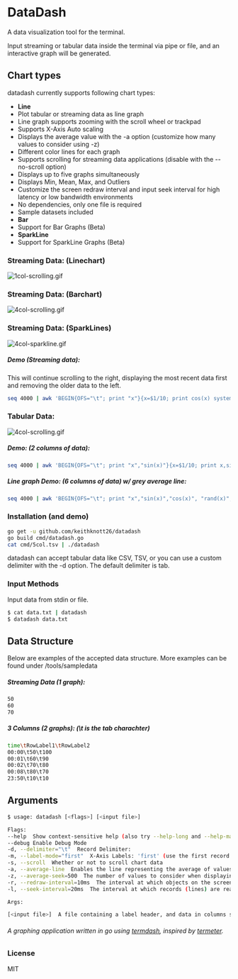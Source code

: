 # DataDash
A data visualization tool for the terminal.

Input streaming or tabular data inside the terminal via pipe or file, and an interactive graph will be generated.

## Chart types

datadash currently supports following chart types:

* **Line**
* Plot tabular or streaming data as line graph
* Line graph supports zooming with the scroll wheel or trackpad
* Supports X-Axis Auto scaling
* Displays the average value with the -a option (customize how many values to consider using -z)
* Different color lines for each graph
* Supports scrolling for streaming data applications (disable with the --no-scroll option)
* Displays up to five graphs simultaneously
* Displays Min, Mean, Max, and Outliers
* Customize the screen redraw interval and input seek interval for high latency or low bandwidth environments
* No dependencies, only one file is required
* Sample datasets included
* **Bar**
* Support for Bar Graphs (Beta)
* **SparkLine**
* Support for SparkLine Graphs (Beta)

### Streaming Data: (Linechart)
<img src="https://github.com/keithknott26/datadash/blob/master/images/1col-scrolling.gif?raw=true" alt="1col-scrolling.gif" border="0">

### Streaming Data: (Barchart)
<img src="https://github.com/keithknott26/datadash/blob/master/images/4col-barchart.gif?raw=true" alt="4col-scrolling.gif" border="0">

### Streaming Data: (SparkLines)
<img src="https://github.com/keithknott26/datadash/blob/master/images/4col-sparkline.gif?raw=true" alt="4col-sparkline.gif" border="0">

##### Demo (Streaming data):
This will continue scrolling to the right, displaying the most recent data first and removing the older data to the left.
```bash
seq 4000 | awk 'BEGIN{OFS="\t"; print "x"}{x=$1/10; print cos(x) system("sleep 0.01")}' | ./datadash --label-mode time --scroll
```
### Tabular Data:

<img src="https://github.com/keithknott26/datadash/blob/master/images/4col-scrolling.gif?raw=true" alt="4col-scrolling.gif" border="0">

##### Demo: (2 columns of data):
```bash
seq 4000 | awk 'BEGIN{OFS="\t"; print "x","sin(x)"}{x=$1/10; print x,sin(x); system("sleep 0.02")}'  | ./datadash --label-mode time
```
##### Line graph Demo: (6 columns of data) w/ grey average line:
```bash
seq 4000 | awk 'BEGIN{OFS="\t"; print "x","sin(x)","cos(x)", "rand(x)", "rand(x)", "rand(x)"}{x=$1/10; print x,sin(x),cos(x),rand(x),rand(x),rand(x); system("sleep 0.02")}'  | ./datadash -a
```
### Installation (and demo)
```bash
go get -u github.com/keithknott26/datadash
go build cmd/datadash.go
cat cmd/5col.tsv | ./datadash
```
datadash can accept tabular data like CSV, TSV, or you can use a custom delimiter with the -d option. The default delimiter is tab.

### Input Methods
Input data from stdin or file.
```bash
$ cat data.txt | datadash
$ datadash data.txt
```

## Data Structure

Below are examples of the accepted data structure. More examples can be found under /tools/sampledata

##### Streaming Data (1 graph):
```bash
50
60
70
```
##### 3 Columns (2 graphs): (\t is the tab charachter)
```bash
time\tRowLabel1\tRowLabel2
00:00\t50\t100
00:01\t60\t90
00:02\t70\t80
00:08\t80\t70
23:50\t10\t10
```
## Arguments
```bash
$ usage: datadash [<flags>] [<input file>]

Flags:
--help  Show context-sensitive help (also try --help-long and --help-man).
--debug Enable Debug Mode
-d, --delimiter="\t"  Record Delimiter:
-m, --label-mode="first"  X-Axis Labels: 'first' (use the first record in the column) or 'time' (use the current time)
-s, --scroll  Whether or not to scroll chart data
-a, --average-line  Enables the line representing the average of values
-z, --average-seek=500  The number of values to consider when displaying the average line: (50,100,500...)
-r, --redraw-interval=10ms  The interval at which objects on the screen are redrawn: (100ms,250ms,1s,5s..)
-l, --seek-interval=20ms  The interval at which records (lines) are read from the datasource: (100ms,250ms,1s,5s..)

Args:

[<input file>]  A file containing a label header, and data in columns separated by a delimiter 'd'. Data piped from Stdin uses the same format

```
###### A graphing application written in go using <a href="https://github.com/mum4k/termdash">termdash</a>, inspired by <a href="https://github.com/atsaki/termeter">termeter</a>. 
### License
MIT
